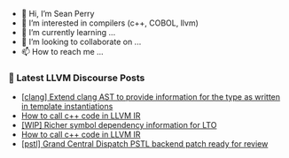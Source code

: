 - 👋 Hi, I’m Sean Perry
- 👀 I’m interested in compilers (c++, COBOL, llvm)
- 🌱 I’m currently learning ...
- 💞️ I’m looking to collaborate on ...
- 📫 How to reach me ...

<!---
s66perry/s66perry is a ✨ special ✨ repository because its `README.md` (this file) appears on your GitHub profile.
You can click the Preview link to take a look at your changes.
--->
### 📕 Latest LLVM Discourse Posts

<!-- DISCOURSE-LLVM:START -->
- [[clang] Extend clang AST to provide information for the type as written in template instantiations](https://discourse.llvm.org/t/clang-extend-clang-ast-to-provide-information-for-the-type-as-written-in-template-instantiations/60323/3)
- [How to call c++ code in LLVM IR](https://discourse.llvm.org/t/how-to-call-c-code-in-llvm-ir/60289/7)
- [[WIP] Richer symbol dependency information for LTO](https://discourse.llvm.org/t/wip-richer-symbol-dependency-information-for-lto/60335/4)
- [How to call c++ code in LLVM IR](https://discourse.llvm.org/t/how-to-call-c-code-in-llvm-ir/60289/6)
- [[pstl] Grand Central Dispatch PSTL backend patch ready for review](https://discourse.llvm.org/t/pstl-grand-central-dispatch-pstl-backend-patch-ready-for-review/60361/1)
<!-- DISCOURSE-LLVM:END -->
